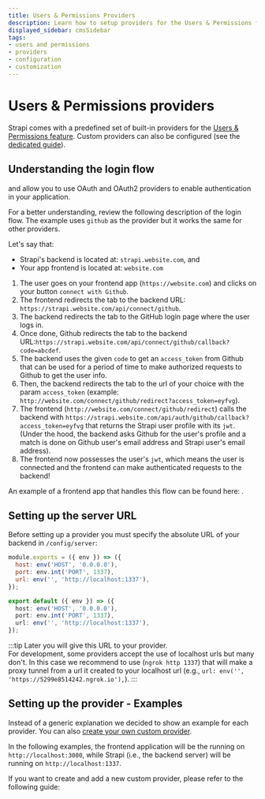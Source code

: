 ```yaml
---
title: Users & Permissions Providers
description: Learn how to setup providers for the Users & Permissions feature, or create your own.
displayed_sidebar: cmsSidebar
tags:
- users and permissions
- providers
- configuration
- customization
---
```


# Users & Permissions providers

Strapi comes with a predefined set of built-in providers for the [Users & Permissions feature](/cms/features/users-permissions). Custom providers can also be configured (see the [dedicated guide](/cms/configurations/users-and-permissions-providers/new-provider-guide)).

## Understanding the login flow

<ExternalLink to="https://github.com/simov/grant" text="Grant"/> and <ExternalLink to="https://github.com/simov/purest" text="Purest"/> allow you to use OAuth and OAuth2 providers to enable authentication in your application.

For a better understanding, review the following description of the login flow. The example uses `github` as the provider but it works the same for other providers.

Let's say that:
* Strapi's backend is located at: `strapi.website.com`, and
* Your app frontend is located at: `website.com`

1. The user goes on your frontend app (`https://website.com`) and clicks on your button `connect with Github`.
2. The frontend redirects the tab to the backend URL: `https://strapi.website.com/api/connect/github`.
3. The backend redirects the tab to the GitHub login page where the user logs in.
4. Once done, Github redirects the tab to the backend URL:`https://strapi.website.com/api/connect/github/callback?code=abcdef`.
5. The backend uses the given `code` to get an `access_token` from Github that can be used for a period of time to make authorized requests to Github to get the user info.
6. Then, the backend redirects the tab to the url of your choice with the param `access_token` (example: `http://website.com/connect/github/redirect?access_token=eyfvg`).
7. The frontend (`http://website.com/connect/github/redirect`) calls the backend with `https://strapi.website.com/api/auth/github/callback?access_token=eyfvg` that returns the Strapi user profile with its `jwt`. <br/> (Under the hood, the backend asks Github for the user's profile and a match is done on Github user's email address and Strapi user's email address).
8. The frontend now possesses the user's `jwt`, which means the user is connected and the frontend can make authenticated requests to the backend!

An example of a frontend app that handles this flow can be found here: <ExternalLink to="https://github.com/strapi/strapi-examples/tree/master/examples/login-react" text="react login example application"/>.

## Setting up the server URL

Before setting up a provider you must specify the absolute URL of your backend in `/config/server`:

<Tabs groupId="js-ts">

<TabItem value="javascript" label="JavaScript">

```js title="/config/server.js"
module.exports = ({ env }) => ({
  host: env('HOST', '0.0.0.0'),
  port: env.int('PORT', 1337),
  url: env('', 'http://localhost:1337'),
});
```

</TabItem>

<TabItem value="typescript" label="TypeScript">

```ts title="/config/server.ts"
export default ({ env }) => ({
  host: env('HOST', '0.0.0.0'),
  port: env.int('PORT', 1337),
  url: env('', 'http://localhost:1337'),
});
```

</TabItem>

</Tabs>

:::tip
Later you will give this URL to your provider. <br/> For development, some providers accept the use of localhost urls but many don't. In this case we recommend to use <ExternalLink to="https://ngrok.com/docs" text="ngrok"/> (`ngrok http 1337`) that will make a proxy tunnel from a url it created to your localhost url (e.g., `url: env('', 'https://5299e8514242.ngrok.io'),`).
:::

## Setting up the provider - Examples

Instead of a generic explanation we decided to show an example for each provider. You can also [create your own custom provider](/cms/configurations/users-and-permissions-providers/new-provider-guide).

In the following examples, the frontend application will be the <ExternalLink to="https://github.com/strapi/strapi-examples/tree/master/examples/login-react" text="react login example application"/>  running on `http://localhost:3000`, while Strapi (i.e., the backend server) will be running on `http://localhost:1337`.

<CustomDocCardsWrapper>
<CustomDocCard icon="plugs-connected" title="Auth0" description="Configure authentication through the Users & Permissions feature with Auth0." link="/cms/configurations/users-and-permissions-providers/auth-zero" />
<CustomDocCard icon="plugs-connected" title="AWS Cognito" description="Configure authentication through the Users & Permissions feature with AWS Cognito." link="/cms/configurations/users-and-permissions-providers/aws-cognito" />
<CustomDocCard icon="plugs-connected" title="CAS" description="Configure authentication through the Users & Permissions feature with CAS." link="/cms/configurations/users-and-permissions-providers/cas" />
<CustomDocCard icon="plugs-connected" title="Discord" description="Configure authentication through the Users & Permissions feature with Discord." link="/cms/configurations/users-and-permissions-providers/discord" />
<CustomDocCard icon="plugs-connected" title="Facebook" description="Configure authentication through the Users & Permissions feature with Facebook." link="/cms/configurations/users-and-permissions-providers/facebook" />
<CustomDocCard icon="plugs-connected" title="GitHub" description="Configure authentication through the Users & Permissions feature with GitHub." link="/cms/configurations/users-and-permissions-providers/github" />
<CustomDocCard icon="plugs-connected" title="Google" description="Configure authentication through the Users & Permissions feature with Google." link="/cms/configurations/users-and-permissions-providers/google" />
<CustomDocCard icon="plugs-connected" title="Instagram" description="Configure authentication through the Users & Permissions feature with Instagram." link="/cms/configurations/users-and-permissions-providers/instagram" />
<CustomDocCard icon="plugs-connected" title="Keycloak" description="Configure authentication through the Users & Permissions feature with Keycloak." link="/cms/configurations/users-and-permissions-providers/keycloak" />
<CustomDocCard icon="plugs-connected" title="LinkedIn" description="Configure authentication through the Users & Permissions feature with LinkedIn." link="/cms/configurations/users-and-permissions-providers/linkedin" />
<CustomDocCard icon="plugs-connected" title="Patreon" description="Configure authentication through the Users & Permissions feature with Patreon." link="/cms/configurations/users-and-permissions-providers/patreon" />
<CustomDocCard icon="plugs-connected" title="Reddit" description="Configure authentication through the Users & Permissions feature with Reddit." link="/cms/configurations/users-and-permissions-providers/reddit" />
<CustomDocCard icon="plugs-connected" title="Twitch" description="Configure authentication through the Users & Permissions feature with Twitch." link="/cms/configurations/users-and-permissions-providers/twitch" />
<CustomDocCard icon="plugs-connected" title="Twitter" description="Configure authentication through the Users & Permissions feature with Twitter." link="/cms/configurations/users-and-permissions-providers/twitter" />
<CustomDocCard icon="plugs-connected" title="VK" description="Configure authentication through the Users & Permissions feature with VK." link="/cms/configurations/users-and-permissions-providers/vk" />
</CustomDocCardsWrapper>

If you want to create and add a new custom provider, please refer to the following guide:

<CustomDocCardsWrapper>
<CustomDocCard icon="plugs-connected" title="Custom provider guide" description="Learn how to create a custom Users & Permissions provider and add it to your Strapi application" link="/cms/configurations/users-and-permissions-providers/new-provider-guide" />
</CustomDocCardsWrapper>
